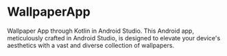 # WallpaperApp
Wallpaper App through Kotlin in Android Studio.
This Android app, meticulously crafted in Android Studio, is designed to elevate your device's aesthetics with a vast and diverse collection of wallpapers.
